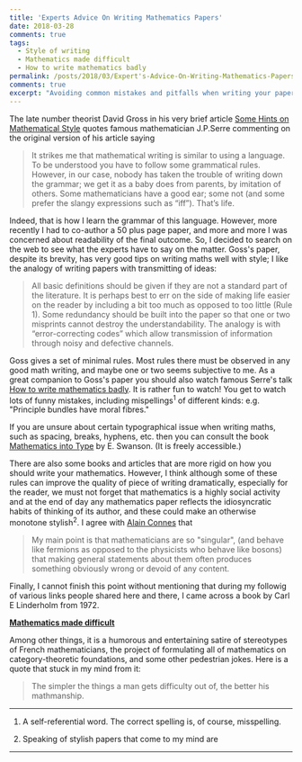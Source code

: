 ```yaml
---
title: 'Experts Advice On Writing Mathematics Papers'
date: 2018-03-28
comments: true
tags:
  - Style of writing 
  - Mathematics made difficult
  - How to write mathematics badly
permalink: /posts/2018/03/Expert's-Advice-On-Writing-Mathematics-Papers/  
comments: true
excerpt: "Avoiding common mistakes and pitfalls when writing your papers; Learning to show mercy on the readers/editors/publishers of your papers"
---
```



The late number theorist David Gross in his very brief article [Some Hints on Mathematical Style](https://people.math.osu.edu/goss.3/hint.pdf) quotes famous mathematician J.P.Serre commenting on the original
version of his article saying 
> It strikes me that mathematical writing is similar to using a
language. To be understood you have to follow some grammatical rules.
However, in our case, nobody has taken the trouble of writing down the
grammar; we get it as a baby does from parents, by imitation of others.
Some mathematicians have a good ear; some not (and some prefer the
slangy expressions such as “iff”). That’s life.

Indeed, that is how I learn the grammar of this language. However, more recently I had to co-author a 50 plus page paper, and more and more I was concerned about readability of the final outcome. So, I decided to search on the web to see what the experts have to say on the matter. Goss's paper, despite its brevity, has very good tips on writing maths well with style; I like the analogy of writing papers with transmitting of ideas:   
> All basic definitions should be given if they are not a
standard part of the literature. It is perhaps best to err on the side
of making life easier on the reader by including a bit too much as
opposed to too little (Rule 1). Some redundancy should be built into the paper so that one or
two misprints cannot destroy the understandability. The analogy
is with “error-correcting codes” which allow transmission of
information through noisy and defective channels.

Goss gives a set of minimal rules. Most rules there must be observed in any good math writing, and maybe one or two seems subjective to me. As a great companion to Goss's paper you should also watch famous Serre's talk [How to write mathematics badly](https://www.youtube.com/watch?v=ECQyFzzBHlo). It is rather fun to watch! You get to watch lots of funny mistakes, including mispellings<sup>1</sup> of different kinds: e.g. "Principle bundles have moral fibres."     


If you are unsure about certain typographical issue when writing maths, such as spacing, breaks, hyphens, etc. then you can consult the book [Mathematics into Type](https://www.ams.org/publications/authors/mit-2.pdf) by E. Swanson. (It is freely accessible.)


There are also some books and articles that are more rigid on how you should write your mathematics. However, I think although some of these rules can improve the quality of piece of writing dramatically, especially for the reader, we must not forget that mathematics is a highly social activity and at the end of day any mathematics paper reflects the idiosyncratic habits of thinking of its author, and these could make an otherwise monotone stylish<sup>2</sup>. I agree with [Alain Connes](http://noncommutativegeometry.blogspot.co.uk/2007/02/good-mathematics.html) that  

> My main point is that mathematicians are so "singular", (and behave like fermions as opposed to the physicists who behave like bosons) that making general statements about them often produces something obviously wrong or devoid of any content.


Finally, I cannot finish this point without mentioning that during my followig of various links people shared here and there, I came across a book by Carl E Linderholm from 1972.
 
  **[Mathematics made difficult](https://en.wikipedia.org/wiki/Mathematics_Made_Difficult)**

Among other things, it is a humorous and entertaining satire of stereotypes of French mathematicians, the project of formulating all of mathematics on category-theoretic foundations, and some other pedestrian jokes. Here is a quote that stuck in my mind from it:

> The simpler the things a man gets difficulty out of, the better his mathmanship.


-------------------------------------------------------
1. A self-referential word. The correct spelling is, of course, misspelling. 

2. Speaking of stylish papers that come to my mind are 
---------------------------------------------------------
